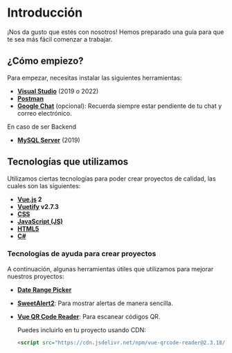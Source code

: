 # Introducción

¡Nos da gusto que estés con nosotros! Hemos preparado una guía para que te sea más fácil comenzar a trabajar.

## ¿Cómo empiezo?

Para empezar, necesitas instalar las siguientes herramientas:

- **[Visual Studio](https://visualstudio.microsoft.com/vs/)** (2019 o 2022)
- **[Postman](https://www.postman.com/)** 
- **[Google Chat](https://chat.google.com/)** (opcional): Recuerda siempre estar pendiente de tu chat y correo electrónico.

En caso de ser Backend 

- **[MySQL Server](https://www.mysql.com/products/)** (2019)

## Tecnologías que utilizamos

Utilizamos ciertas tecnologías para poder crear proyectos de calidad, las cuales son las siguientes:

- **[Vue.js](https://vuejs.org/) 2**
- **[Vuetify](https://v2.vuetifyjs.com/en/) v2.7.3**
- **[CSS](https://www.w3schools.com/css/)**
- **[JavaScript (JS)](https://www.javascript.com/)**
- **[HTML5](https://www.w3schools.com/html/)**
- **[C#](https://docs.microsoft.com/en-us/dotnet/csharp/)**

### Tecnologías de ayuda para crear proyectos

A continuación, algunas herramientas útiles que utilizamos para mejorar nuestros proyectos:

- **[Date Range Picker](https://www.daterangepicker.com/)**
- **[SweetAlert2](https://sweetalert2.github.io/)**: Para mostrar alertas de manera sencilla.
- **[Vue QR Code Reader](https://github.com/GraceNemo/vue-qrcode-reader)**: Para escanear códigos QR.

  Puedes incluirlo en tu proyecto usando CDN:

  ```html
  <script src="https://cdn.jsdelivr.net/npm/vue-qrcode-reader@2.3.18/dist/VueQrcodeReader.umd.min.js"></script>
